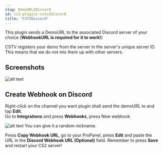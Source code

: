 ```yaml
---
slug: DemoURL2Discord
id: cs2-plugins-cstv2discord
title: "CSTVDiscord"
---
```


This plugin sends a DemoURL to the associated Discord server of your choice (**WebhookURL is required for it to work!**)

CSTV registers your demo from the server in the server's unique server ID. This means that we do not mix them up with other servers.

## Screenshots
![alt text](https://help.fshost.me/img/image.png)

## Create Webhook on Discord
Right-click on the channel you want plugin shall send the demoURL to and tap **Edit**.
<br />Go to **Integrations** and press **Webhooks**, press New webhook

![alt text](https://help.fshost.me/img/image-1.png)
You can give it a random nickname.

Press **Copy Webhook URL**, go to your ProPanel, press **Edit** and paste the URL in the **Discord Webhook URL (Optional)** field.
Remember to press **Save** and restart your CS2 server!
